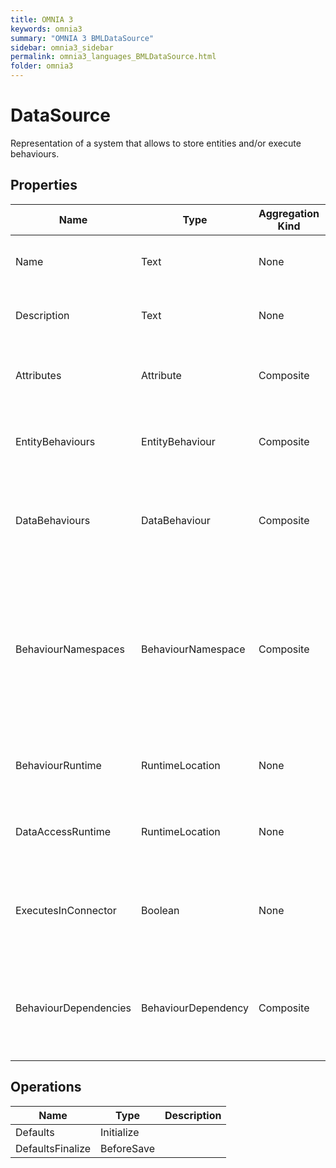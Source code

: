 ```yaml
---
title: OMNIA 3
keywords: omnia3
summary: "OMNIA 3 BMLDataSource"
sidebar: omnia3_sidebar
permalink: omnia3_languages_BMLDataSource.html
folder: omnia3
---
```


# DataSource
Representation of a system that allows to store entities and/or execute behaviours.
## Properties

| Name | Type | Aggregation Kind | Multiplicity | Description |
| --------- | --------- | --------- | --------- | --------- |
| Name | Text | None | 1..1 | The name of the entity (unique identifier). |
| Description | Text | None | 0..1 | The textual explanation of the entities' purpose. |
| Attributes | Attribute | Composite | 0..* | A collection of entries that allows to define entity' structure. |
| EntityBehaviours | EntityBehaviour | Composite | 0..* | A collection of entries representing how the entity behaves. |
| DataBehaviours | DataBehaviour | Composite | 0..* | A collection of entries representing how the entity' data is stored and retrieved. |
| BehaviourNamespaces | BehaviourNamespace | Composite | 0..* | A collection of entries representing the coding namespaces to be included (as usings) on code generated with your data and entity behaviours. |
| BehaviourRuntime | RuntimeLocation | None | 1..1 | The location where the entitys' behaviours are executed. |
| DataAccessRuntime | RuntimeLocation | None | 1..1 | The location where the data behaviours are executed. |
| ExecutesInConnector | Boolean | None | 1..1 | Indicates if the Data Source is executed using the platform's connector. |
| BehaviourDependencies | BehaviourDependency | Composite | 0..* | A collection of entries that allows to define which dependencies are loaded in the Data Source. |

## Operations

| Name | Type | Description |
| --------- | --------- | --------- |
| Defaults | Initialize |  |
| DefaultsFinalize | BeforeSave |  |

